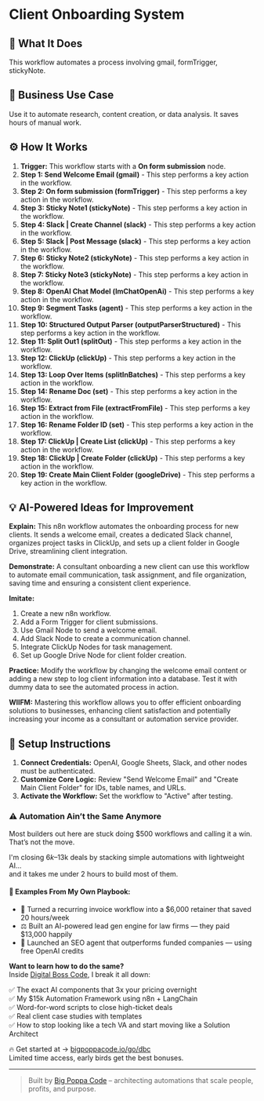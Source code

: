 # Client Onboarding System

## 🚀 What It Does
This workflow automates a process involving gmail, formTrigger, stickyNote.

## 💼 Business Use Case
Use it to automate research, content creation, or data analysis. It saves hours of manual work.

## ⚙️ How It Works
1.  **Trigger:** This workflow starts with a **On form submission** node.
2. **Step 1: Send Welcome Email (gmail)** - This step performs a key action in the workflow.
3. **Step 2: On form submission (formTrigger)** - This step performs a key action in the workflow.
4. **Step 3: Sticky Note1 (stickyNote)** - This step performs a key action in the workflow.
5. **Step 4: Slack | Create Channel (slack)** - This step performs a key action in the workflow.
6. **Step 5: Slack | Post Message (slack)** - This step performs a key action in the workflow.
7. **Step 6: Sticky Note2 (stickyNote)** - This step performs a key action in the workflow.
8. **Step 7: Sticky Note3 (stickyNote)** - This step performs a key action in the workflow.
9. **Step 8: OpenAI Chat Model (lmChatOpenAi)** - This step performs a key action in the workflow.
10. **Step 9: Segment Tasks (agent)** - This step performs a key action in the workflow.
11. **Step 10: Structured Output Parser (outputParserStructured)** - This step performs a key action in the workflow.
12. **Step 11: Split Out1 (splitOut)** - This step performs a key action in the workflow.
13. **Step 12: ClickUp (clickUp)** - This step performs a key action in the workflow.
14. **Step 13: Loop Over Items (splitInBatches)** - This step performs a key action in the workflow.
15. **Step 14: Rename Doc (set)** - This step performs a key action in the workflow.
16. **Step 15: Extract from File (extractFromFile)** - This step performs a key action in the workflow.
17. **Step 16: Rename Folder ID (set)** - This step performs a key action in the workflow.
18. **Step 17: ClickUp | Create List (clickUp)** - This step performs a key action in the workflow.
19. **Step 18: ClickUp | Create Folder (clickUp)** - This step performs a key action in the workflow.
20. **Step 19: Create Main Client Folder (googleDrive)** - This step performs a key action in the workflow.

## 💡 AI-Powered Ideas for Improvement
**Explain:** This n8n workflow automates the onboarding process for new clients. It sends a welcome email, creates a dedicated Slack channel, organizes project tasks in ClickUp, and sets up a client folder in Google Drive, streamlining client integration.

**Demonstrate:** A consultant onboarding a new client can use this workflow to automate email communication, task assignment, and file organization, saving time and ensuring a consistent client experience.

**Imitate:** 
1. Create a new n8n workflow.
2. Add a Form Trigger for client submissions.
3. Use Gmail Node to send a welcome email.
4. Add Slack Node to create a communication channel.
5. Integrate ClickUp Nodes for task management.
6. Set up Google Drive Node for client folder creation.

**Practice:** Modify the workflow by changing the welcome email content or adding a new step to log client information into a database. Test it with dummy data to see the automated process in action.

**WIIFM:** Mastering this workflow allows you to offer efficient onboarding solutions to businesses, enhancing client satisfaction and potentially increasing your income as a consultant or automation service provider.

## 🔧 Setup Instructions
1. **Connect Credentials:** OpenAI, Google Sheets, Slack, and other nodes must be authenticated.
2. **Customize Core Logic:** Review "Send Welcome Email" and "Create Main Client Folder" for IDs, table names, and URLs.
3. **Activate the Workflow:** Set the workflow to "Active" after testing.

### ⚠️ Automation Ain’t the Same Anymore

Most builders out here are stuck doing $500 workflows and calling it a win.  
That’s not the move.  

I'm closing $6k–$13k deals by stacking simple automations with lightweight AI...  
and it takes me under 2 hours to build most of them.

#### 🧠 Examples From My Own Playbook:
- 🔁 Turned a recurring invoice workflow into a $6,000 retainer that saved 20 hours/week  
- ⚖️ Built an AI-powered lead gen engine for law firms — they paid $13,000 happily  
- 🚀 Launched an SEO agent that outperforms funded companies — using free OpenAI credits  

**Want to learn how to do the same?**  
Inside [Digital Boss Code](https://bigpoppacode.io/go/dbc), I break it all down:

✅ The exact AI components that 3x your pricing overnight  
✅ My $15k Automation Framework using n8n + LangChain  
✅ Word-for-word scripts to close high-ticket deals  
✅ Real client case studies with templates  
✅ How to stop looking like a tech VA and start moving like a Solution Architect  

🔥 Get started at → [bigpoppacode.io/go/dbc](https://bigpoppacode.io/go/dbc)  
Limited time access, early birds get the best bonuses.

---
> Built by [Big Poppa Code](https://bigpoppacode.io) – architecting automations that scale people, profits, and purpose.
